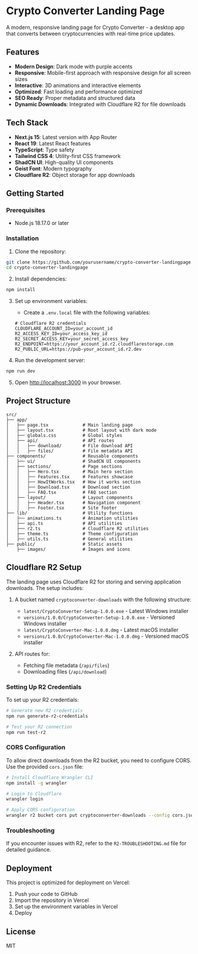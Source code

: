 # Crypto Converter Landing Page

A modern, responsive landing page for Crypto Converter - a desktop app that converts between cryptocurrencies with real-time price updates.

## Features

- **Modern Design**: Dark mode with purple accents
- **Responsive**: Mobile-first approach with responsive design for all screen sizes
- **Interactive**: 3D animations and interactive elements
- **Optimized**: Fast loading and performance optimized
- **SEO Ready**: Proper metadata and structured data
- **Dynamic Downloads**: Integrated with Cloudflare R2 for file downloads

## Tech Stack

- **Next.js 15**: Latest version with App Router
- **React 19**: Latest React features
- **TypeScript**: Type safety
- **Tailwind CSS 4**: Utility-first CSS framework
- **ShadCN UI**: High-quality UI components
- **Geist Font**: Modern typography
- **Cloudflare R2**: Object storage for app downloads

## Getting Started

### Prerequisites

- Node.js 18.17.0 or later

### Installation

1. Clone the repository:
```bash
git clone https://github.com/yourusername/crypto-converter-landingpage.git
cd crypto-converter-landingpage
```

2. Install dependencies:
```bash
npm install
```

3. Set up environment variables:
   - Create a `.env.local` file with the following variables:
   ```
   # Cloudflare R2 credentials
   CLOUDFLARE_ACCOUNT_ID=your_account_id
   R2_ACCESS_KEY_ID=your_access_key_id
   R2_SECRET_ACCESS_KEY=your_secret_access_key
   R2_ENDPOINT=https://your_account_id.r2.cloudflarestorage.com
   R2_PUBLIC_URL=https://pub-your_account_id.r2.dev
   ```

4. Run the development server:
```bash
npm run dev
```

5. Open [http://localhost:3000](http://localhost:3000) in your browser.

## Project Structure

```
src/
├── app/
│   ├── page.tsx             # Main landing page
│   ├── layout.tsx           # Root layout with dark mode
│   ├── globals.css          # Global styles
│   ├── api/                 # API routes
│   │   ├── download/        # File download API
│   │   ├── files/           # File metadata API
├── components/              # Reusable components
│   ├── ui/                  # ShadCN UI components
│   ├── sections/            # Page sections
│   │   ├── Hero.tsx         # Main hero section
│   │   ├── Features.tsx     # Features showcase
│   │   ├── HowItWorks.tsx   # How it works section
│   │   ├── Download.tsx     # Download section
│   │   ├── FAQ.tsx          # FAQ section
│   ├── layout/              # Layout components
│   │   ├── Header.tsx       # Navigation component
│   │   ├── Footer.tsx       # Site footer
├── lib/                     # Utility functions
│   ├── animations.ts        # Animation utilities
│   ├── api.ts               # API utilities
│   ├── r2.ts                # Cloudflare R2 utilities
│   ├── theme.ts             # Theme configuration
│   ├── utils.ts             # General utilities
├── public/                  # Static assets
    ├── images/              # Images and icons
```

## Cloudflare R2 Setup

The landing page uses Cloudflare R2 for storing and serving application downloads. The setup includes:

1. A bucket named `cryptoconverter-downloads` with the following structure:
   - `latest/CryptoConverter-Setup-1.0.0.exe` - Latest Windows installer
   - `versions/1.0.0/CryptoConverter-Setup-1.0.0.exe` - Versioned Windows installer
   - `latest/CryptoConverter-Mac-1.0.0.dmg` - Latest macOS installer
   - `versions/1.0.0/CryptoConverter-Mac-1.0.0.dmg` - Versioned macOS installer

2. API routes for:
   - Fetching file metadata (`/api/files`)
   - Downloading files (`/api/download`)

### Setting Up R2 Credentials

To set up your R2 credentials:

```bash
# Generate new R2 credentials
npm run generate-r2-credentials

# Test your R2 connection
npm run test-r2
```

### CORS Configuration

To allow direct downloads from the R2 bucket, you need to configure CORS. Use the provided `cors.json` file:

```bash
# Install Cloudflare Wrangler CLI
npm install -g wrangler

# Login to Cloudflare
wrangler login

# Apply CORS configuration
wrangler r2 bucket cors put cryptoconverter-downloads --config cors.json
```

### Troubleshooting

If you encounter issues with R2, refer to the `R2-TROUBLESHOOTING.md` file for detailed guidance.

## Deployment

This project is optimized for deployment on Vercel:

1. Push your code to GitHub
2. Import the repository in Vercel
3. Set up the environment variables in Vercel
4. Deploy

## License

MIT
